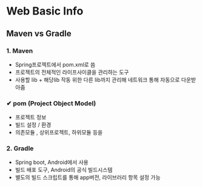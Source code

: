 # Web Basic Info


## Maven vs Gradle
### 1. Maven
- Spring프로젝트에서 pom.xml로 씀
- 프로젝트의 전체적인 라이프사이클을 관리하는 도구
- 사용할 lib + 해당lib 작동 위한 다른 lib까지 관리해 네트워크 통해 자동으로 다운받아줌

### ✔ pom (Project Object Model)

- 프로젝트 정보
- 빌드 설정 / 환경
- 의존모듈 , 상위프로젝트, 하위모듈 등을

### 2. Gradle
- Spring boot, Android에서 사용
- 빌드 배포 도구, Android의 공식 빌드시스템
- 별도의 빌드 스크립트를 통해 app버전, 라이브러리 항목 설정 가능

<br>
</br>